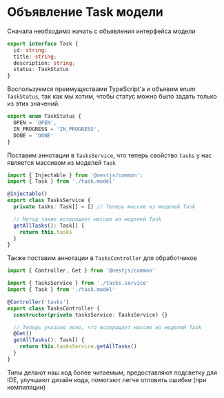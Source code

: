 # Объявление Task модели

Сначала необходимо начать с объявления интерфейса модели

```typescript
export interface Task {
  id: string;
  title: string;
  description: string;
  status: TaskStatus
}
```

Воспользуемся преимуществами TypeScript'a и объявим enum `TaskStatus`, так как мы хотим, чтобы статус можно было
задать только из этих значений.
```typescript
export enum TaskStatus {
  OPEN = 'OPEN',
  IN_PROGRESS = 'IN_PROGRESS',
  DONE = 'DONE'
}
```

Поставим аннотации в `TasksService`, что теперь свойство `tasks` у нас является массивом из моделей `Task`
```typescript
import { Injectable } from '@nestjs/common';
import { Task } from './task.model'

@Injectable()
export class TasksService {
  private tasks: Task[] = [] // Теперь массив из моделей Task

  // Метод также возвращает массив из моделей Task
  getAllTasks(): Task[] {
    return this.tasks
  }
}
```

Также поставим аннотации в `TasksController` для обработчиков
```typescript
import { Controller, Get } from '@nestjs/common'

import { TasksService } from './tasks.service'
import { Task } from './task.model'

@Controller('tasks')
export class TasksController {
  constructor(private tasksService: TasksService) {}

  // Теперь указано явно, что возвращает массив из моделей Task
  @Get()
  getAllTasks(): Task[] {
    return this.tasksService.getAllTasks()
  }
}
```

Типы делают наш код более читаемым, предоставляют подсветку для IDE, улучшают дизайн кода,
помогают легче отловить ошибки (при компиляции)

